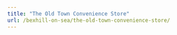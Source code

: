 ```yaml
---
title: "The Old Town Convenience Store"
url: /bexhill-on-sea/the-old-town-convenience-store/
---
```

